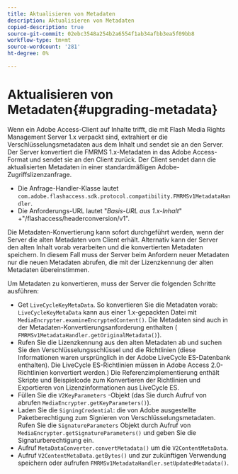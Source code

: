 ```yaml
---
title: Aktualisieren von Metadaten
description: Aktualisieren von Metadaten
copied-description: true
source-git-commit: 02ebc3548a254b2a6554f1ab34afbb3ea5f09bb8
workflow-type: tm+mt
source-wordcount: '281'
ht-degree: 0%

---
```


# Aktualisieren von Metadaten{#upgrading-metadata}

Wenn ein Adobe Access-Client auf Inhalte trifft, die mit Flash Media Rights Management Server 1.x verpackt sind, extrahiert er die Verschlüsselungsmetadaten aus dem Inhalt und sendet sie an den Server. Der Server konvertiert die FMRMS 1.x-Metadaten in das Adobe Access-Format und sendet sie an den Client zurück. Der Client sendet dann die aktualisierten Metadaten in einer standardmäßigen Adobe-Zugriffslizenzanfrage.

* Die Anfrage-Handler-Klasse lautet `com.adobe.flashaccess.sdk.protocol.compatibility.FMRMSv1MetadataHandler`.
* Die Anforderungs-URL lautet &quot;*Basis-URL aus 1.x-Inhalt*&quot; +&quot;/flashaccess/headerconversion/v1&quot;.

Die Metadaten-Konvertierung kann sofort durchgeführt werden, wenn der Server die alten Metadaten vom Client erhält. Alternativ kann der Server den alten Inhalt vorab verarbeiten und die konvertierten Metadaten speichern. In diesem Fall muss der Server beim Anfordern neuer Metadaten nur die neuen Metadaten abrufen, die mit der Lizenzkennung der alten Metadaten übereinstimmen.

Um Metadaten zu konvertieren, muss der Server die folgenden Schritte ausführen:

* Get `LiveCycleKeyMetaData`. So konvertieren Sie die Metadaten vorab: `LiveCycleKeyMetaData` kann aus einer 1.x-gepackten Datei mit `MediaEncrypter.examineEncryptedContent()`. Die Metadaten sind auch in der Metadaten-Konvertierungsanforderung enthalten ( `FMRMSv1MetadataHandler.getOriginalMetadata()`).
* Rufen Sie die Lizenzkennung aus den alten Metadaten ab und suchen Sie den Verschlüsselungsschlüssel und die Richtlinien (diese Informationen waren ursprünglich in der Adobe LiveCycle ES-Datenbank enthalten). Die LiveCycle ES-Richtlinien müssen in Adobe Access 2.0-Richtlinien konvertiert werden.) Die Referenzimplementierung enthält Skripte und Beispielcode zum Konvertieren der Richtlinien und Exportieren von Lizenzinformationen aus LiveCycle ES.
* Füllen Sie die `V2KeyParameters` -Objekt (das Sie durch Aufruf von abrufen `MediaEncrypter.getKeyParameters()`).
* Laden Sie die `SigningCredential`: die von Adobe ausgestellte Paketberechtigung zum Signieren von Verschlüsselungsmetadaten. Rufen Sie die `SignatureParameters` Objekt durch Aufruf von `MediaEncrypter.getSignatureParameters()` und geben Sie die Signaturberechtigung ein.
* Aufruf `MetaDataConverter.convertMetadata()` um die `V2ContentMetaData`.
* Aufruf `V2ContentMetaData.getBytes()` und zur zukünftigen Verwendung speichern oder aufrufen `FMRMSv1MetadataHandler.setUpdatedMetadata()`.
